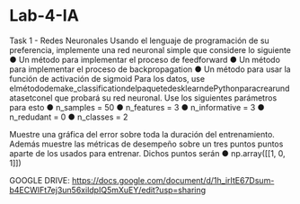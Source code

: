 # Lab-4-IA

Task 1 - Redes Neuronales
Usando el lenguaje de programación de su preferencia, implemente una red neuronal simple que considere lo
siguiente
● Un método para implementar el proceso de feedforward
● Un método para implementar el proceso de backpropagation
● Un método para usar la función de activación de sigmoid
Para los datos, use elmétododemake_classificationdelpaquetedesklearndePythonparacrearundatasetconel
que probará su red neuronal. Use los siguientes parámetros para esto
● n_samples = 50
● n_features = 3
● n_informative = 3
● n_redudant = 0
● n_classes = 2

Muestre una gráfica del error sobre toda la duración del entrenamiento. Además muestre las métricas de
desempeño sobre un tres puntos puntos aparte de los usados para entrenar. Dichos puntos serán
● np.array([[1, 0, 1]])

GOOGLE DRIVE: https://docs.google.com/document/d/1h_irItE67Dsum-b4ECWIFt7ej3un56xildpIQ5mXuEY/edit?usp=sharing
